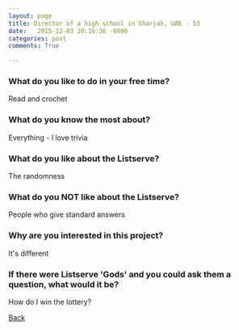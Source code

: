 ```yaml
---
layout: page
title: Director of a high school in Sharjah, UAE - 53
date:   2015-12-03 20:16:36 -0800
categories: post
comments: True

---
```


### What do you like to do in your free time?
<p>Read and crochet</p>

### What do you know the most about?
<p>Everything - I love trivia</p>

### What do you like about the Listserve?
<p>The randomness</p>

### What do you NOT like about the Listserve?
<p>People who give standard answers</p>

### Why are you interested in this project?
<p>It's different </p>

### If there were Listserve 'Gods' and you could ask them a question, what would it be?
<p>How do I win the lottery?</p>

[Back][1]

[1]: /home/responders/all